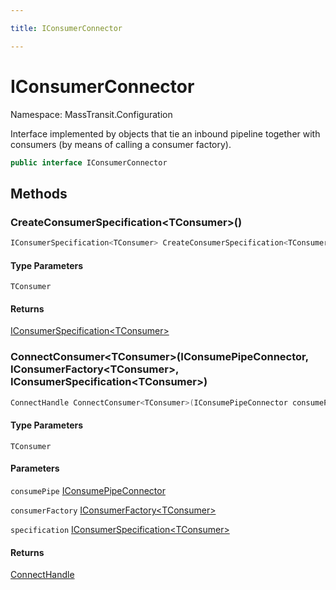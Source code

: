 ```yaml
---

title: IConsumerConnector

---
```


# IConsumerConnector

Namespace: MassTransit.Configuration

Interface implemented by objects that tie an inbound pipeline together with
 consumers (by means of calling a consumer factory).

```csharp
public interface IConsumerConnector
```

## Methods

### **CreateConsumerSpecification\<TConsumer\>()**

```csharp
IConsumerSpecification<TConsumer> CreateConsumerSpecification<TConsumer>()
```

#### Type Parameters

`TConsumer`<br/>

#### Returns

[IConsumerSpecification\<TConsumer\>](../masstransit-configuration/iconsumerspecification-1)<br/>

### **ConnectConsumer\<TConsumer\>(IConsumePipeConnector, IConsumerFactory\<TConsumer\>, IConsumerSpecification\<TConsumer\>)**

```csharp
ConnectHandle ConnectConsumer<TConsumer>(IConsumePipeConnector consumePipe, IConsumerFactory<TConsumer> consumerFactory, IConsumerSpecification<TConsumer> specification)
```

#### Type Parameters

`TConsumer`<br/>

#### Parameters

`consumePipe` [IConsumePipeConnector](../../masstransit-abstractions/masstransit/iconsumepipeconnector)<br/>

`consumerFactory` [IConsumerFactory\<TConsumer\>](../../masstransit-abstractions/masstransit/iconsumerfactory-1)<br/>

`specification` [IConsumerSpecification\<TConsumer\>](../masstransit-configuration/iconsumerspecification-1)<br/>

#### Returns

[ConnectHandle](../../masstransit-abstractions/masstransit/connecthandle)<br/>
